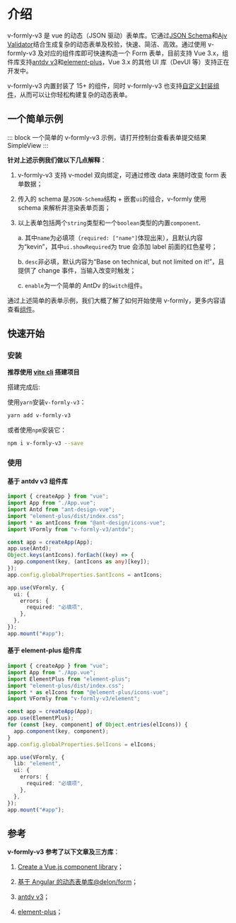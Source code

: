 # 介绍

v-formly-v3 是 vue 的动态（JSON 驱动）表单库。它通过[JSON Schema](https://json-schema.org/)和[Ajv Validator](https://ajv.js.org/)结合生成复杂的动态表单及校验，快速、简洁、高效。通过使用 v-formly-v3 及对应的组件库即可快速构造一个 Form 表单，目前支持 Vue 3.x，组件库支持[antdv v3](https://www.antdv.com/components/overview-cn)和[element-plus](https://element-plus.org/zh-CN/)，Vue 3.x 的其他 UI 库（DevUI 等）支持正在开发中。

v-formly-v3 内置封装了 15+ 的组件，同时 v-formly-v3 也支持[自定义封装组件](/zh/components/custom-components.md)，从而可以让你轻松构建复杂的动态表单。

## 一个简单示例

::: block 一个简单的 v-formly-v3 示例，请打开控制台查看表单提交结果
SimpleView
:::

**针对上述示例我们做以下几点解释**：

1. v-formly-v3 支持 v-model 双向绑定，可通过修改 data 来随时改变 form 表单数据；

2. 传入的 schema 是`JSON-Schema`结构 + 嵌套`ui`的组合，v-formly 使用 schema 来解析并渲染表单页面；

3. 以上表单包括两个`string`类型和一个`boolean`类型的内置`component`.

   a. 其中`name`为必填项（`required: ["name"]`体现出来），且默认内容为“kevin”，其中`ui.showRequired`为 true 会添加 label 前面的红色星号；

   b. `desc`非必填，默认内容为“Base on technical, but not limited on it!”，且提供了 change 事件，当输入改变时触发；

   c. `enable`为一个简单的 AntDv 的`Switch`组件。

通过上述简单的表单示例，我们大概了解了如何开始使用 v-formly，更多内容请查看[组件](/zh/components/)。

## 快速开始

### 安装

**推荐使用 [vite cli](https://cn.vitejs.dev/) 搭建项目**

搭建完成后:

使用`yarn`安装`v-formly-v3`：

```sh
yarn add v-formly-v3
```

或者使用`npm`安装它：

```sh
npm i v-formly-v3 --save
```

### 使用

#### 基于 antdv v3 组件库

```ts
import { createApp } from "vue";
import App from "./App.vue";
import Antd from "ant-design-vue";
import "element-plus/dist/index.css";
import * as antIcons from "@ant-design/icons-vue";
import VFormly from "v-formly-v3/antdv";

const app = createApp(App);
app.use(Antd);
Object.keys(antIcons).forEach((key) => {
  app.component(key, (antIcons as any)[key]);
});
app.config.globalProperties.$antIcons = antIcons;

app.use(VFormly, {
  ui: {
    errors: {
      required: "必填项",
    },
  },
});
app.mount("#app");
```

#### 基于 element-plus 组件库

```ts
import { createApp } from "vue";
import App from "./App.vue";
import ElementPlus from "element-plus";
import "element-plus/dist/index.css";
import * as elIcons from "@element-plus/icons-vue";
import VFormly from "v-formly-v3/element";

const app = createApp(App);
app.use(ElementPlus);
for (const [key, component] of Object.entries(elIcons)) {
  app.component(key, component);
}
app.config.globalProperties.$elIcons = elIcons;

app.use(VFormly, {
  lib: "element",
  ui: {
    errors: {
      required: "必填项",
    },
  },
});
app.mount("#app");
```

## 参考

**v-formly-v3 参考了以下文章及三方库**：

1. [Create a Vue.js component library](https://itnext.io/create-a-vue-js-component-library-as-a-module-part-1-a1116e632751)；

2. [基于 Angular 的动态表单库@delon/form](https://ng-alain.com/form/getting-started/zh)；

3. [antdv v3](https://www.antdv.com/components/overview-cn)；

4. [element-plus](https://element-plus.org/zh-CN/)；
